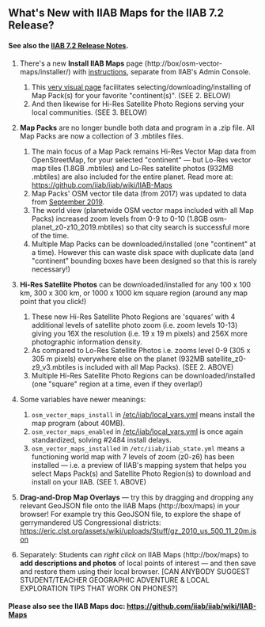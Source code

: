 ## What's New with IIAB Maps for the IIAB 7.2 Release?

#### See also the [IIAB 7.2 Release Notes](https://github.com/iiab/iiab/wiki/IIAB-7.2-Release-Notes).

1. There's a new **Install IIAB Maps** page (http://box/osm-vector-maps/installer/) with [instructions](https://github.com/iiab/iiab/wiki/IIAB-Maps#how-do-i-install-map-packs-and-satellite-photo-regions-on-iiab-72-), separate from IIAB's Admin Console.
   1. This [very visual page](https://user-images.githubusercontent.com/2458907/94740848-46c4eb00-0341-11eb-93ea-e3e4758dce48.png) facilitates selecting/downloading/installing of Map Pack(s) for your favorite "continent(s)".  (SEE 2. BELOW)
   2. And then likewise for Hi-Res Satellite Photo Regions serving your local communities.  (SEE 3. BELOW)

2. **Map Packs** are no longer bundle both data and program in a .zip file.  All Map Packs are now a collection of 3 .mbtiles files.
   1. The main focus of a Map Pack remains Hi-Res Vector Map data from OpenStreetMap, for your selected "continent" — but Lo-Res vector map tiles (1.8GB .mbtiles) and Lo-Res satellite photos (932MB .mbtiles) are also included for the entire planet.  Read more at: https://github.com/iiab/iiab/wiki/IIAB-Maps
   2. Map Packs' OSM vector tile data (from 2017) was updated to data from [September 2019](https://archive.org/details/osm-vector-mbtiles).
   3. The world view (planetwide OSM vector maps included with all Map Packs) increased zoom levels from 0-9 to 0-10 (1.8GB osm-planet_z0-z10_2019.mbtiles) so that city search is successful more of the time.
   4. Multiple Map Packs can be downloaded/installed (one "continent" at a time).  However this can waste disk space with duplicate data (and "continent" bounding boxes have been designed so that this is rarely necessary!)

3. **Hi-Res Satellite Photos** can be downloaded/installed for any 100 x 100 km, 300 x 300 km, or 1000 x 1000 km square region (around any map point that you click!)
   1. These new Hi-Res Satellite Photo Regions are 'squares' with 4 additional levels of satellite photo zoom (i.e. zoom levels 10-13) giving you 16X the resolution (i.e. 19 x 19 m pixels) and 256X more photographic information density.
   2. As compared to Lo-Res Satellite Photos i.e. zooms level 0-9 (305 x 305 m pixels) everywhere else on the planet (932MB satellite_z0-z9_v3.mbtiles is included with all Map Packs).  (SEE 2. ABOVE)
   3. Multiple Hi-Res Satellite Photo Regions can be downloaded/installed (one "square" region at a time, even if they overlap!)

4. Some variables have newer meanings:
   1. `osm_vector_maps_install` in [/etc/iiab/local_vars.yml](http://wiki.laptop.org/go/IIAB/FAQ#What_is_local_vars.yml_and_how_do_I_customize_it.3F) means install the map program (about 40MB).
   2. `osm_vector_maps_enabled` in [/etc/iiab/local_vars.yml](http://wiki.laptop.org/go/IIAB/FAQ#What_is_local_vars.yml_and_how_do_I_customize_it.3F) is once again standardized, solving #2484 install delays.
   3. `osm_vector_maps_installed` in `/etc/iiab/iiab_state.yml` means a functioning world map with 7 levels of zoom (z0-z6) has been installed — i.e. a preview of IIAB's mapping system that helps you select Maps Pack(s) and Satellite Photo Region(s) to download and install on your IIAB.  (SEE 1. ABOVE)

5. **Drag-and-Drop Map Overlays** — try this by dragging and dropping any relevant GeoJSON file onto the IIAB Maps (http://box/maps) in your browser!  For example try this GeoJSON file, to explore the shape of gerrymandered US Congressional districts: https://eric.clst.org/assets/wiki/uploads/Stuff/gz_2010_us_500_11_20m.json

6. Separately: Students can _right click_ on IIAB Maps (http://box/maps) to **add descriptions and photos** of local points of interest — and then save and restore them using their local browser.  [CAN ANYBODY SUGGEST STUDENT/TEACHER GEOGRAPHIC ADVENTURE & LOCAL EXPLORATION TIPS THAT WORK ON PHONES?]

#### Please also see the IIAB Maps doc: https://github.com/iiab/iiab/wiki/IIAB-Maps

